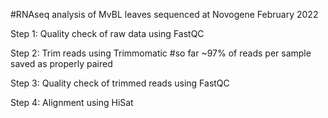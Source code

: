 #RNAseq analysis of MvBL leaves sequenced at Novogene February 2022

Step 1: Quality check of raw data using FastQC

Step 2: Trim reads using Trimmomatic
  #so far ~97% of reads per sample saved as properly paired
  
Step 3: Quality check of trimmed reads using FastQC

Step 4: Alignment using HiSat
